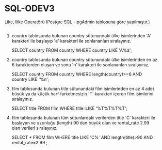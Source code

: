 # SQL-ODEV3
Like, Ilike Operatörü (Postgre SQL - pgAdmin tablosuna göre yapılmıştır.)
##
1) country tablosunda bulunan country sütunundaki ülke isimlerinden 'A' karakteri ile başlayıp 'a' karakteri ile sonlananları sıralayınız.
 
   SELECT country FROM country
   WHERE country LIKE 'A%a';
   
2) country tablosunda bulunan country sütunundaki ülke isimlerinden en az 6 karakterden oluşan ve sonu 'n' karakteri ile sonlananları sıralayınız.
 
   SELECT country FROM country
   WHERE length(country)>=6 AND country LIKE '%n';
   
3) film tablosunda bulunan title sütunundaki film isimlerinden en az 4 adet büyük ya da küçük harf farketmesizin 'T' karakteri içeren film isimlerini sıralayınız.

   SELECT title FROM film
   WHERE title ILIKE '%T%T%T%T';
   
4) film tablosunda bulunan tüm sütunlardaki verilerden title 'C' karakteri ile başlayan ve uzunluğu (length) 90 dan büyük olan ve rental_rate 2.99 olan verileri sıralayınız.
 
   SELECT * FROM film
   WHERE title LIKE 'C%' AND length(title)>90 AND rental_rate=2.99 ; 
   
